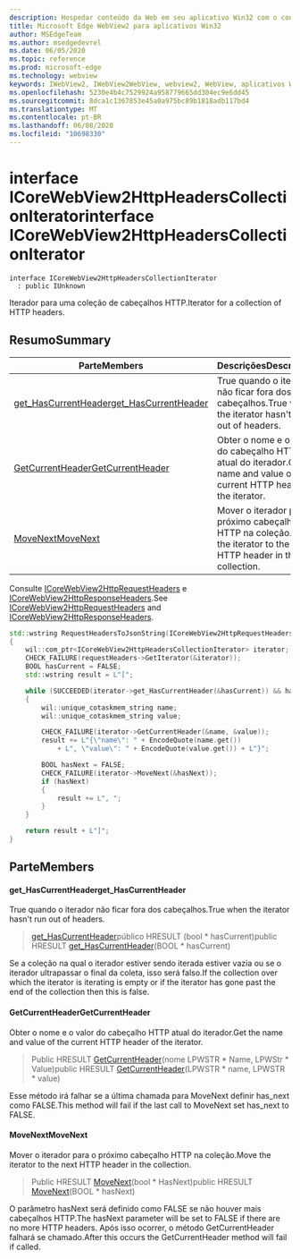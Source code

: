 ```yaml
---
description: Hospedar conteúdo da Web em seu aplicativo Win32 com o controle WebView2 do Microsoft Edge
title: Microsoft Edge WebView2 para aplicativos Win32
author: MSEdgeTeam
ms.author: msedgedevrel
ms.date: 06/05/2020
ms.topic: reference
ms.prod: microsoft-edge
ms.technology: webview
keywords: IWebView2, IWebView2WebView, webview2, WebView, aplicativos Win32, Win32, Edge, ICoreWebView2, ICoreWebView2Controller, controle do navegador, HTML Edge
ms.openlocfilehash: 5230e4b4c7529924a958779665dd304ec9e6dd45
ms.sourcegitcommit: 8dca1c1367853e45a0a975bc89b1818adb117bd4
ms.translationtype: MT
ms.contentlocale: pt-BR
ms.lasthandoff: 06/08/2020
ms.locfileid: "10698330"
---
```

# <span data-ttu-id="0e6a2-104">interface ICoreWebView2HttpHeadersCollectionIterator</span><span class="sxs-lookup"><span data-stu-id="0e6a2-104">interface ICoreWebView2HttpHeadersCollectionIterator</span></span> 

```
interface ICoreWebView2HttpHeadersCollectionIterator
  : public IUnknown
```

<span data-ttu-id="0e6a2-105">Iterador para uma coleção de cabeçalhos HTTP.</span><span class="sxs-lookup"><span data-stu-id="0e6a2-105">Iterator for a collection of HTTP headers.</span></span>

## <span data-ttu-id="0e6a2-106">Resumo</span><span class="sxs-lookup"><span data-stu-id="0e6a2-106">Summary</span></span>

 <span data-ttu-id="0e6a2-107">Parte</span><span class="sxs-lookup"><span data-stu-id="0e6a2-107">Members</span></span>                        | <span data-ttu-id="0e6a2-108">Descrições</span><span class="sxs-lookup"><span data-stu-id="0e6a2-108">Descriptions</span></span>
--------------------------------|---------------------------------------------
[<span data-ttu-id="0e6a2-109">get_HasCurrentHeader</span><span class="sxs-lookup"><span data-stu-id="0e6a2-109">get_HasCurrentHeader</span></span>](#get_hascurrentheader) | <span data-ttu-id="0e6a2-110">True quando o iterador não ficar fora dos cabeçalhos.</span><span class="sxs-lookup"><span data-stu-id="0e6a2-110">True when the iterator hasn't run out of headers.</span></span>
[<span data-ttu-id="0e6a2-111">GetCurrentHeader</span><span class="sxs-lookup"><span data-stu-id="0e6a2-111">GetCurrentHeader</span></span>](#getcurrentheader) | <span data-ttu-id="0e6a2-112">Obter o nome e o valor do cabeçalho HTTP atual do iterador.</span><span class="sxs-lookup"><span data-stu-id="0e6a2-112">Get the name and value of the current HTTP header of the iterator.</span></span>
[<span data-ttu-id="0e6a2-113">MoveNext</span><span class="sxs-lookup"><span data-stu-id="0e6a2-113">MoveNext</span></span>](#movenext) | <span data-ttu-id="0e6a2-114">Mover o iterador para o próximo cabeçalho HTTP na coleção.</span><span class="sxs-lookup"><span data-stu-id="0e6a2-114">Move the iterator to the next HTTP header in the collection.</span></span>

<span data-ttu-id="0e6a2-115">Consulte [ICoreWebView2HttpRequestHeaders](icorewebview2httprequestheaders.md) e [ICoreWebView2HttpResponseHeaders](icorewebview2httpresponseheaders.md).</span><span class="sxs-lookup"><span data-stu-id="0e6a2-115">See [ICoreWebView2HttpRequestHeaders](icorewebview2httprequestheaders.md) and [ICoreWebView2HttpResponseHeaders](icorewebview2httpresponseheaders.md).</span></span> 
```cpp
std::wstring RequestHeadersToJsonString(ICoreWebView2HttpRequestHeaders* requestHeaders)
{
    wil::com_ptr<ICoreWebView2HttpHeadersCollectionIterator> iterator;
    CHECK_FAILURE(requestHeaders->GetIterator(&iterator));
    BOOL hasCurrent = FALSE;
    std::wstring result = L"[";

    while (SUCCEEDED(iterator->get_HasCurrentHeader(&hasCurrent)) && hasCurrent)
    {
        wil::unique_cotaskmem_string name;
        wil::unique_cotaskmem_string value;

        CHECK_FAILURE(iterator->GetCurrentHeader(&name, &value));
        result += L"{\"name\": " + EncodeQuote(name.get())
            + L", \"value\": " + EncodeQuote(value.get()) + L"}";

        BOOL hasNext = FALSE;
        CHECK_FAILURE(iterator->MoveNext(&hasNext));
        if (hasNext)
        {
            result += L", ";
        }
    }

    return result + L"]";
}
```

## <span data-ttu-id="0e6a2-116">Parte</span><span class="sxs-lookup"><span data-stu-id="0e6a2-116">Members</span></span>

#### <span data-ttu-id="0e6a2-117">get_HasCurrentHeader</span><span class="sxs-lookup"><span data-stu-id="0e6a2-117">get_HasCurrentHeader</span></span> 

<span data-ttu-id="0e6a2-118">True quando o iterador não ficar fora dos cabeçalhos.</span><span class="sxs-lookup"><span data-stu-id="0e6a2-118">True when the iterator hasn't run out of headers.</span></span>

> <span data-ttu-id="0e6a2-119">[get_HasCurrentHeader](#get_hascurrentheader)público HRESULT (bool \* hasCurrent)</span><span class="sxs-lookup"><span data-stu-id="0e6a2-119">public HRESULT [get_HasCurrentHeader](#get_hascurrentheader)(BOOL \* hasCurrent)</span></span>

<span data-ttu-id="0e6a2-120">Se a coleção na qual o iterador estiver sendo iterada estiver vazia ou se o iterador ultrapassar o final da coleta, isso será falso.</span><span class="sxs-lookup"><span data-stu-id="0e6a2-120">If the collection over which the iterator is iterating is empty or if the iterator has gone past the end of the collection then this is false.</span></span>

#### <span data-ttu-id="0e6a2-121">GetCurrentHeader</span><span class="sxs-lookup"><span data-stu-id="0e6a2-121">GetCurrentHeader</span></span> 

<span data-ttu-id="0e6a2-122">Obter o nome e o valor do cabeçalho HTTP atual do iterador.</span><span class="sxs-lookup"><span data-stu-id="0e6a2-122">Get the name and value of the current HTTP header of the iterator.</span></span>

> <span data-ttu-id="0e6a2-123">Public HRESULT [GetCurrentHeader](#getcurrentheader)(nome LPWSTR \* Name, LPWStr \* Value)</span><span class="sxs-lookup"><span data-stu-id="0e6a2-123">public HRESULT [GetCurrentHeader](#getcurrentheader)(LPWSTR \* name, LPWSTR \* value)</span></span>

<span data-ttu-id="0e6a2-124">Esse método irá falhar se a última chamada para MoveNext definir has_next como FALSE.</span><span class="sxs-lookup"><span data-stu-id="0e6a2-124">This method will fail if the last call to MoveNext set has_next to FALSE.</span></span>

#### <span data-ttu-id="0e6a2-125">MoveNext</span><span class="sxs-lookup"><span data-stu-id="0e6a2-125">MoveNext</span></span> 

<span data-ttu-id="0e6a2-126">Mover o iterador para o próximo cabeçalho HTTP na coleção.</span><span class="sxs-lookup"><span data-stu-id="0e6a2-126">Move the iterator to the next HTTP header in the collection.</span></span>

> <span data-ttu-id="0e6a2-127">Public HRESULT [MoveNext](#movenext)(bool \* HasNext)</span><span class="sxs-lookup"><span data-stu-id="0e6a2-127">public HRESULT [MoveNext](#movenext)(BOOL \* hasNext)</span></span>

<span data-ttu-id="0e6a2-128">O parâmetro hasNext será definido como FALSE se não houver mais cabeçalhos HTTP.</span><span class="sxs-lookup"><span data-stu-id="0e6a2-128">The hasNext parameter will be set to FALSE if there are no more HTTP headers.</span></span> <span data-ttu-id="0e6a2-129">Após isso ocorrer, o método GetCurrentHeader falhará se chamado.</span><span class="sxs-lookup"><span data-stu-id="0e6a2-129">After this occurs the GetCurrentHeader method will fail if called.</span></span>

